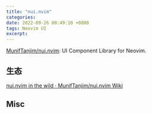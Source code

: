 ```yaml
---
title: "nui.nvim"
categories: 
date: 2022-09-26 00:49:10 +0800
tags: Neovim UI
excerpt: 
---
```



[MunifTanjim/nui.nvim](https://github.com/MunifTanjim/nui.nvim): UI Component Library for Neovim.


## 生态

[nui.nvim in the wild · MunifTanjim/nui.nvim Wiki](https://github.com/MunifTanjim/nui.nvim/wiki/nui.nvim-in-the-wild)


## Misc




